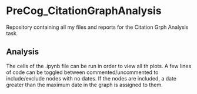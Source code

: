# PreCog_CitationGraphAnalysis
Repository containing all my files and reports for the Citation Grph Analysis task.

## Analysis
The cells of the .ipynb file can be run in order to view all th plots. A few lines of code can be toggled between commented/uncommented to include/exclude nodes with no dates. If the nodes are included, a date greater than the maximum date in the graph is assigned to them.
